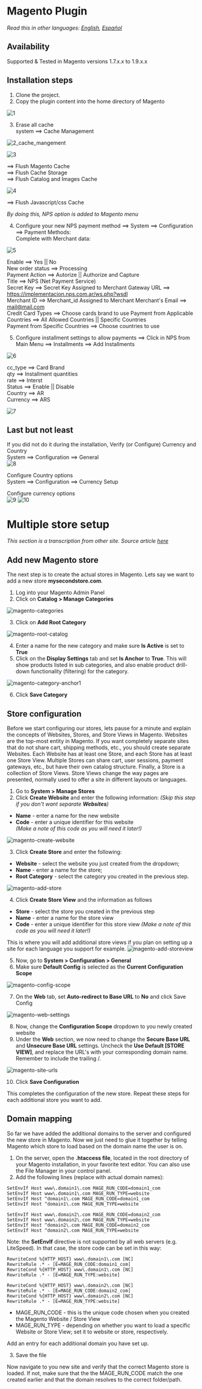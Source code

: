 # Magento Plugin

*Read this in other languages: [English](README.md), [Español](README.es.md)*

## Availability
Supported & Tested in Magento versions 1.7.x.x to 1.9.x.x

## Installation steps
1. Clone the project.
2. Copy the plugin content into the home directory of Magento

  ![1](https://cloud.githubusercontent.com/assets/24914148/25488577/c34daeda-2b3d-11e7-8c21-ba08d45ba890.png)

3. Erase all cache  
  system ==> Cache Management  

  ![2_cache_mangement](https://cloud.githubusercontent.com/assets/24914148/25488624/df814fb2-2b3d-11e7-86be-8e644490fe51.png)

  ![3](https://cloud.githubusercontent.com/assets/24914148/25488626/df84dfce-2b3d-11e7-8779-7ee35da1d904.png)

  ==> Flush Magento Cache  
  ==> Flush Cache Storage    
  ==> Flush Catalog and Images Cache  

  ![4](https://cloud.githubusercontent.com/assets/24914148/25488625/df848b1e-2b3d-11e7-85c0-86e7b25f780f.png)

  ==> Flush Javascript/css Cache  

  *By doing this, NPS option is added to Magento menu*

4. Configure your new NPS payment method ==> System ==> Configuration ==>  Payment Methods:  
  Complete with Merchant data:  

  ![5](https://cloud.githubusercontent.com/assets/24914148/25488627/df84ef82-2b3d-11e7-94e8-e35a4be558f2.png)  

  Enable ==> Yes   ||  No  
  New order status  ==> Processing  
  Payment Action ==> Autorize  || Authorize and Capture  
  Title  ==> NPS (Net Payment Service)  
  Secret Key  ==> Secret Key Assigned to Merchant
  Gateway URL ==> https://implementacion.nps.com.ar/ws.php?wsdl  
  Merchant ID  ==>  Merchant_id Assigned to Merchant
  Merchant's Email ==> mail@mail.com  
  Credit Card Types ==> Choose cards brand to use
  Payment from Applicable Countries ==> All Allowed Countries  || Specific Countries  
  Payment from Specific Countries ==> Choose countries to use

5. Configure installment settings to allow payments ==> Click in NPS from Main Menu ==> Installments ==> Add Installments  

  ![6](https://cloud.githubusercontent.com/assets/24914148/25488628/df89e1fe-2b3d-11e7-8613-f1ad2486e7b5.png)  

  cc_type ==> Card Brand   
  qty ==> Installment quantities  
  rate ==> Interst  
  Status ==> Enable   ||   Disable  
  Country ==> AR  
  Currency ==> ARS  

  ![7](https://cloud.githubusercontent.com/assets/24914148/25488629/dfceaa0a-2b3d-11e7-888e-ffc6130891dc.png)

## Last but not least
If you did not do it during the installation, Verify (or Configure) Currency and Country  
System ==> Configuration ==> General  
![8](https://cloud.githubusercontent.com/assets/24914148/25488630/dfe32c64-2b3d-11e7-9132-23dcf6b1ed2d.png)

Configure Country options   
System ==> Configuration ==> Currency Setup  

Configure currency options    
![9](https://cloud.githubusercontent.com/assets/24914148/25488631/dfecbc02-2b3d-11e7-9480-6b28a992910d.png)
![10](https://cloud.githubusercontent.com/assets/24914148/25488632/e0400ab0-2b3d-11e7-8a80-74feba06f70e.png)  

# Multiple store setup
*This section is a transcription from other site. Source article [here](https://www.properhost.com/support/kb/30/How-To-Setup-Magento-With-Multiple-Stores-And-Domains)*

## Add new Magento store
The next step is to create the actual stores in Magento. Lets say we want to add a new store **mysecondstore.com**.

1. Log into your Magento Admin Panel
2. Click on **Catalog > Manage Categories**

 ![magento-categories](https://user-images.githubusercontent.com/6628557/29469927-c5ad5310-8420-11e7-8e1a-1afe985559f6.jpg)

3. Click on **Add Root Category**

 ![magento-root-catalog](https://user-images.githubusercontent.com/6628557/29470399-ad54f370-8422-11e7-845e-121e854c8da4.jpg)

4. Enter a name for the new category and make sure **Is Active** is set to **True**
5. Click on the **Display Settings** tab and set **Is Anchor** to **True**. This will show products listed in sub categories, and also enable product drill-down functionality (filtering) for the category.

 ![magento-category-anchor1](https://user-images.githubusercontent.com/6628557/29470516-22041d9a-8423-11e7-867d-9980798232d3.jpg)

6. Click **Save Category**

## Store configuration
Before we start configuring our stores, lets pause for a minute and explain the concepts of Websites, Stores, and Store Views in Magento. Websites are the top-most entity in Magento. If you want completely separate sites that do not share cart, shipping methods, etc., you should create separate Websites. Each Website has at least one Store, and each Store has at least one Store View. Multiple Stores can share cart, user sessions, payment gateways, etc., but have their own catalog structure. Finally, a Store is a collection of Store Views. Store Views change the way pages are presented, normally used to offer a site in different layouts or languages. 

1. Go to **System > Manage Stores**
2. Click **Create Website** and enter the following information:
*(Skip this step if you don't want separate **Websites**)*
  + **Name** - enter a name for the new website
  + **Code** - enter a unique identifier for this website  
    *(Make a note of this code as you will need it later!)*

   ![magento-create-website](https://user-images.githubusercontent.com/6628557/29471043-ede87e82-8424-11e7-9857-36d258e6df40.jpg)

3. Click **Create Store** and enter the following:
  + **Website** - select the website you just created from the dropdown;
  + **Name** - enter a name for the store;
  + **Root Category** - select the category you created in the previous step.

 ![magento-add-store](https://user-images.githubusercontent.com/6628557/29471257-b31249a4-8425-11e7-8a47-f9a5199080a3.jpg)

4. Click **Create Store View** and the information as follows
  + **Store** - select the store you created in the previous step
  + **Name** - enter a name for the store view
  + **Code** - enter a unique identifier for this store view
  *(Make a note of this code as you will need it later!)*

  This is where you will add additional store views if you plan on setting up a site for each language you support for example.
  ![magento-add-storeview](https://user-images.githubusercontent.com/6628557/29471410-5092cf00-8426-11e7-8472-342b3ffcd09b.jpg)

5. Now, go to **System > Configuration > General**
6. Make sure **Default Config** is selected as the **Current Configuration Scope**

 ![magento-config-scope](https://user-images.githubusercontent.com/6628557/29472815-a7cbb8fe-842b-11e7-9284-d285e52ba8ec.jpg)

7. On the **Web** tab, set **Auto-redirect to Base URL** to **No** and click Save Config

 ![magento-web-settings](https://user-images.githubusercontent.com/6628557/29473012-6e59f526-842c-11e7-8993-2362cf57b63c.jpg)

8. Now, change the **Configuration Scope** dropdown to you newly created website
9. Under the **Web** section, we now need to change the **Secure Base URL** and **Unsecure Base URL** settings. Uncheck the **Use Default [STORE VIEW]**, and replace the URL's with your corresponding domain name. Remember to include the trailing /.

 ![magento-site-urls](https://user-images.githubusercontent.com/6628557/29473092-c2e9433a-842c-11e7-9c23-b5c16cf16215.jpg)

10. Click **Save Configuration**

This completes the configuration of the new store. Repeat these steps for each additional store you want to add.

## Domain mapping
So far we have added the additional domains to the server and configured the new store in Magento. Now we just need to glue it together by telling Magento which store to load based on the domain name the user is on.

1. On the server, open the **.htaccess file**, located in the root directory of your Magento installation, in your favorite text editor. You can also use the File Manager in your control panel.
2. Add the following lines (replace with actual domain names):
  ```
  SetEnvIf Host www\.domain1\.com MAGE_RUN_CODE=domain1_com
  SetEnvIf Host www\.domain1\.com MAGE_RUN_TYPE=website
  SetEnvIf Host ^domain1\.com MAGE_RUN_CODE=domain1_com
  SetEnvIf Host ^domain1\.com MAGE_RUN_TYPE=website

  SetEnvIf Host www\.domain2\.com MAGE_RUN_CODE=domain2_com
  SetEnvIf Host www\.domain2\.com MAGE_RUN_TYPE=website
  SetEnvIf Host ^domain2\.com MAGE_RUN_CODE=domain2_com
  SetEnvIf Host ^domain2\.com MAGE_RUN_TYPE=website
```
Note: the **SetEnvIf** directive is not supported by all web servers (e.g. LiteSpeed). In that case, the store code can be set in this way:

  ```
  RewriteCond %{HTTP_HOST} www\.domain1\.com [NC]
  RewriteRule .* - [E=MAGE_RUN_CODE:domain1_com]
  RewriteCond %{HTTP_HOST} www\.domain1\.com [NC]
  RewriteRule .* - [E=MAGE_RUN_TYPE:website]

  RewriteCond %{HTTP_HOST} www\.domain2\.com [NC]
  RewriteRule .* - [E=MAGE_RUN_CODE:domain2_com]
  RewriteCond %{HTTP_HOST} www\.domain2\.com [NC]
  RewriteRule .* - [E=MAGE_RUN_TYPE:website]
  ```

  + MAGE_RUN_CODE - this is the unique code chosen when you created the Magento Website / Store View
  + MAGE_RUN_TYPE - depending on whether you want to load a specific Website or Store View; set it to website or store, respectively.

  Add an entry for each additional domain you have set up.

3. Save the file

Now navigate to you new site and verify that the correct Magento store is loaded. If not, make sure that the the MAGE_RUN_CODE match the one created earlier and that the domain resolves to the correct folder/path.
